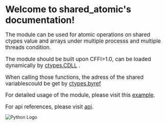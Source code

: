 Welcome to shared_atomic's documentation!
=========================================

<big> The module can be used for atomic operations on shared ctypes value and arrays under multiple processs and multiple threads condition.

The module should be built upon CFFI>1.0, can be loaded dynamically by [ctypes.CDLL](https://docs.python.org/3/library/ctypes.html?highlight=ctypes%20cdll#ctypes.CDLL) .

When calling those functions, the adress of the shared variablescould be get by [ctypes.byref](https://docs.python.org/3/library/ctypes.html?highlight=ctypes.byref#ctypes.byref)

For detailed usage of the module, please visit this  [example](./example.md).

For api references, please visit [api](./api.md).</big>

![Python Logo](https://www.python.org/static/community_logos/python-logo.png)

